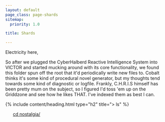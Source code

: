 ```yaml
---
layout: default
page_class: page-shards
sitemap:
  priority: 1.0

title: Shards

---
```



Electricity here,

So after we plugged the CyberHalberd Reactive Intelligence System into VICTOR and started mucking around with its core functionality,
we found this folder spun off the root that it'd periodically write new files to. Cobalt thinks it's some kind of procedural
novel generator, but my thoughts tend towards some kind of diagnostic or logfile. Frankly, C.H.R.I.S himself has been pretty mum
on the subject, so I figured I'd toss 'em up on the Griddzone and see how he likes THAT. I've indexed them as best I can.

{% include content/heading.html type="h2" title="> ls" %}

<ol role="list">
  <a href="/shards/nostalgia/nostalgia-index">cd nostalgia/</a>
</ol>

